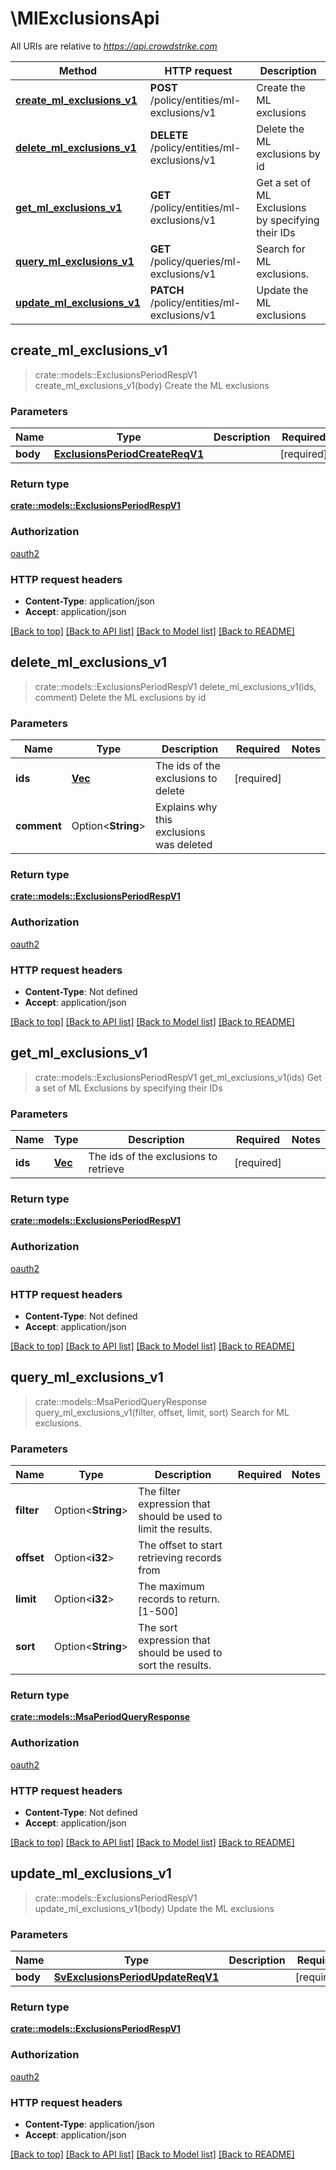 # \MlExclusionsApi

All URIs are relative to *<https://api.crowdstrike.com>*

Method | HTTP request | Description
------------- | ------------- | -------------
[**create_ml_exclusions_v1**](MlExclusionsApi.md#create_ml_exclusions_v1) | **POST** /policy/entities/ml-exclusions/v1 | Create the ML exclusions
[**delete_ml_exclusions_v1**](MlExclusionsApi.md#delete_ml_exclusions_v1) | **DELETE** /policy/entities/ml-exclusions/v1 | Delete the ML exclusions by id
[**get_ml_exclusions_v1**](MlExclusionsApi.md#get_ml_exclusions_v1) | **GET** /policy/entities/ml-exclusions/v1 | Get a set of ML Exclusions by specifying their IDs
[**query_ml_exclusions_v1**](MlExclusionsApi.md#query_ml_exclusions_v1) | **GET** /policy/queries/ml-exclusions/v1 | Search for ML exclusions.
[**update_ml_exclusions_v1**](MlExclusionsApi.md#update_ml_exclusions_v1) | **PATCH** /policy/entities/ml-exclusions/v1 | Update the ML exclusions

## create_ml_exclusions_v1

> crate::models::ExclusionsPeriodRespV1 create_ml_exclusions_v1(body)
Create the ML exclusions

### Parameters

Name | Type | Description  | Required | Notes
------------- | ------------- | ------------- | ------------- | -------------
**body** | [**ExclusionsPeriodCreateReqV1**](ExclusionsPeriodCreateReqV1.md) |  | [required] |

### Return type

[**crate::models::ExclusionsPeriodRespV1**](exclusions.RespV1.md)

### Authorization

[oauth2](../README.md#oauth2)

### HTTP request headers

- **Content-Type**: application/json
- **Accept**: application/json

[[Back to top]](#) [[Back to API list]](../README.md#documentation-for-api-endpoints) [[Back to Model list]](../README.md#documentation-for-models) [[Back to README]](../README.md)

## delete_ml_exclusions_v1

> crate::models::ExclusionsPeriodRespV1 delete_ml_exclusions_v1(ids, comment)
Delete the ML exclusions by id

### Parameters

Name | Type | Description  | Required | Notes
------------- | ------------- | ------------- | ------------- | -------------
**ids** | [**Vec<String>**](String.md) | The ids of the exclusions to delete | [required] |
**comment** | Option<**String**> | Explains why this exclusions was deleted |  |

### Return type

[**crate::models::ExclusionsPeriodRespV1**](exclusions.RespV1.md)

### Authorization

[oauth2](../README.md#oauth2)

### HTTP request headers

- **Content-Type**: Not defined
- **Accept**: application/json

[[Back to top]](#) [[Back to API list]](../README.md#documentation-for-api-endpoints) [[Back to Model list]](../README.md#documentation-for-models) [[Back to README]](../README.md)

## get_ml_exclusions_v1

> crate::models::ExclusionsPeriodRespV1 get_ml_exclusions_v1(ids)
Get a set of ML Exclusions by specifying their IDs

### Parameters

Name | Type | Description  | Required | Notes
------------- | ------------- | ------------- | ------------- | -------------
**ids** | [**Vec<String>**](String.md) | The ids of the exclusions to retrieve | [required] |

### Return type

[**crate::models::ExclusionsPeriodRespV1**](exclusions.RespV1.md)

### Authorization

[oauth2](../README.md#oauth2)

### HTTP request headers

- **Content-Type**: Not defined
- **Accept**: application/json

[[Back to top]](#) [[Back to API list]](../README.md#documentation-for-api-endpoints) [[Back to Model list]](../README.md#documentation-for-models) [[Back to README]](../README.md)

## query_ml_exclusions_v1

> crate::models::MsaPeriodQueryResponse query_ml_exclusions_v1(filter, offset, limit, sort)
Search for ML exclusions.

### Parameters

Name | Type | Description  | Required | Notes
------------- | ------------- | ------------- | ------------- | -------------
**filter** | Option<**String**> | The filter expression that should be used to limit the results. |  |
**offset** | Option<**i32**> | The offset to start retrieving records from |  |
**limit** | Option<**i32**> | The maximum records to return. [1-500] |  |
**sort** | Option<**String**> | The sort expression that should be used to sort the results. |  |

### Return type

[**crate::models::MsaPeriodQueryResponse**](msa.QueryResponse.md)

### Authorization

[oauth2](../README.md#oauth2)

### HTTP request headers

- **Content-Type**: Not defined
- **Accept**: application/json

[[Back to top]](#) [[Back to API list]](../README.md#documentation-for-api-endpoints) [[Back to Model list]](../README.md#documentation-for-models) [[Back to README]](../README.md)

## update_ml_exclusions_v1

> crate::models::ExclusionsPeriodRespV1 update_ml_exclusions_v1(body)
Update the ML exclusions

### Parameters

Name | Type | Description  | Required | Notes
------------- | ------------- | ------------- | ------------- | -------------
**body** | [**SvExclusionsPeriodUpdateReqV1**](SvExclusionsPeriodUpdateReqV1.md) |  | [required] |

### Return type

[**crate::models::ExclusionsPeriodRespV1**](exclusions.RespV1.md)

### Authorization

[oauth2](../README.md#oauth2)

### HTTP request headers

- **Content-Type**: application/json
- **Accept**: application/json

[[Back to top]](#) [[Back to API list]](../README.md#documentation-for-api-endpoints) [[Back to Model list]](../README.md#documentation-for-models) [[Back to README]](../README.md)
